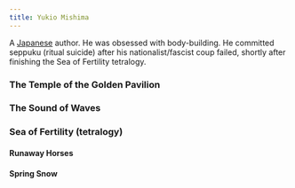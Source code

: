 ```yaml
---
title: Yukio Mishima
---
```


A [Japanese](../index.html) author. He was obsessed with body-building. He committed seppuku (ritual suicide) after his nationalist/fascist coup failed, shortly after finishing the Sea of Fertility tetralogy.

### The Temple of the Golden Pavilion

### The Sound of Waves

### Sea of Fertility (tetralogy)

#### Runaway Horses

#### Spring Snow
